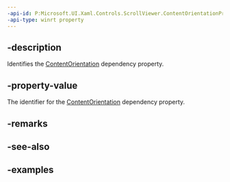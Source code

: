 ```yaml
---
-api-id: P:Microsoft.UI.Xaml.Controls.ScrollViewer.ContentOrientationProperty
-api-type: winrt property
---
```


## -description

Identifies the [ContentOrientation](scrollviewer_contentorientation.md) dependency property.

## -property-value

The identifier for the [ContentOrientation](scrollviewer_contentorientation.md) dependency property.

## -remarks

## -see-also

## -examples

